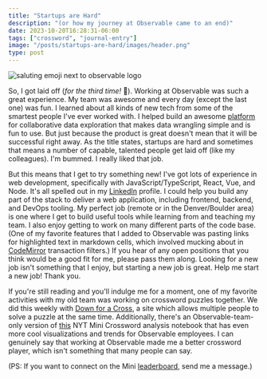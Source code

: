 ```yaml
---
title: "Startups are Hard"
description: "(or how my journey at Observable came to an end)"
date: 2023-10-20T16:28:31-06:00
tags: ["crossword", "journal-entry"]
image: "/posts/startups-are-hard/images/header.png"
type: post
---
```


![saluting emoji next to observable logo](/posts/startups-are-hard/images/header.png "So long Observable!")

So, I got laid off (_for the third time!_ 🤦). Working at Observable was such a great experience. My team was awesome and every day (except the last one) was fun. I learned about all kinds of new tech from some of the smartest people I've ever worked with. I helped build an awesome [platform](https://observablehq.com/) for collaborative data exploration that makes data wrangling simple and is fun to use. But just because the product is great doesn't mean that it will be successful right away. As the title states, startups are hard and sometimes that means a number of capable, talented people get laid off (like my colleagues). I'm bummed. I really liked that job.

But this means that I get to try something new! I've got lots of experience in web development, specifically with JavaScript/TypeScript, React, Vue, and Node. It's all spelled out in my [LinkedIn](https://www.linkedin.com/in/camerondecoster/) profile. I could help you build any part of the stack to deliver a web application, including frontend, backend, and DevOps tooling. My perfect job (remote or in the Denver/Boulder area) is one where I get to build useful tools while learning from and teaching my team. I also enjoy getting to work on many different parts of the code base. (One of my favorite features that I added to Observable was pasting links for highlighted text in markdown cells, which involved mucking about in [CodeMirror](https://discuss.codemirror.net/t/getting-pasted-value-from-changeset/5234) transaction filters.) If you hear of any open positions that you think would be a good fit for me, please pass them along. Looking for a new job isn't something that I enjoy, but starting a new job is great. Help me start a new job! Thank you.

If you're still reading and you'll indulge me for a moment, one of my favorite activities with my old team was working on crossword puzzles together. We did this weekly with [Down for a Cross](https://downforacross.com/), a site which allows multiple people to solve a puzzle at the same time. Additionally, there's an Observable-team-only version of [this](https://observablehq.com/@observablehq/nyt-minis) NYT Mini Crossword analysis notebook that has even more cool visualizations and trends for Observable employees. I can genuinely say that working at Observable made me a better crossword player, which isn't something that many people can say.

(PS: If you want to connect on the Mini [leaderboard](https://www.nytimes.com/puzzles/leaderboards), send me a message.)
